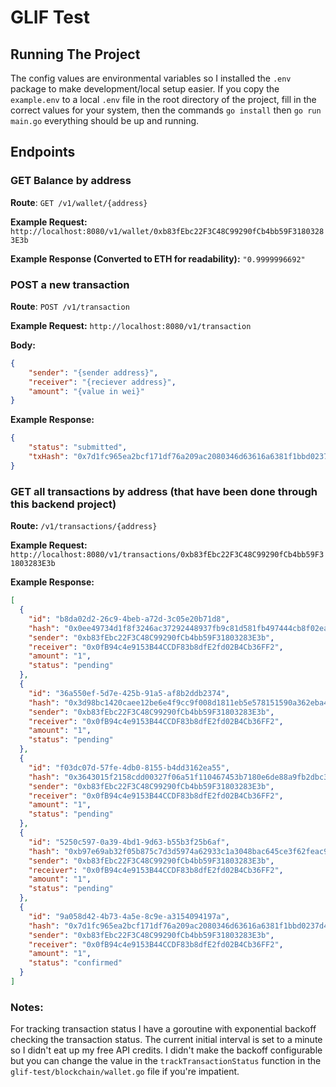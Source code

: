 # GLIF Test

## Running The Project

The config values are environmental variables so I installed the `.env` package to make development/local setup easier. If you copy the `example.env` to a local `.env` file in the root directory of the project, fill in the correct values for your system, then the commands `go install` then `go run main.go` everything should be up and running.

## Endpoints

### GET Balance by address

**Route**: `GET /v1/wallet/{address}`

**Example Request:** `http://localhost:8080/v1/wallet/0xb83fEbc22F3C48C99290fCb4bb59F31803283E3b`

**Example Response (Converted to ETH for readability):** `"0.9999996692"`

### POST a new transaction

**Route**: `POST /v1/transaction`

**Example Request:** `http://localhost:8080/v1/transaction`

**Body:** 

```json
{
    "sender": "{sender address}",
    "receiver": "{reciever address}",
    "amount": "{value in wei}"
}
```



**Example Response:**

```json
{
    "status": "submitted",
    "txHash": "0x7d1fc965ea2bcf171df76a209ac2080346d63616a6381f1bbd0237d4e0f1a563"
}
```

### GET all transactions by address (that have been done through this backend project)

**Route:** `/v1/transactions/{address}`

**Example Request:** `http://localhost:8080/v1/transactions/0xb83fEbc22F3C48C99290fCb4bb59F31803283E3b`

**Example Response:**

```json
[
  {
    "id": "b8da02d2-26c9-4beb-a72d-3c05e20b71d8",
    "hash": "0x0ee49734d1f8f3246ac37292448937fb9c81d581fb497444cb8f02eadc07ad5c",
    "sender": "0xb83fEbc22F3C48C99290fCb4bb59F31803283E3b",
    "receiver": "0x0fB94c4e9153B44CCDF83b8dfE2fd02B4Cb36FF2",
    "amount": "1",
    "status": "pending"
  },
  {
    "id": "36a550ef-5d7e-425b-91a5-af8b2ddb2374",
    "hash": "0x3d98bc1420caee12be6e4f9cc9f008d1811eb5e578151590a362eba4d31fd671",
    "sender": "0xb83fEbc22F3C48C99290fCb4bb59F31803283E3b",
    "receiver": "0x0fB94c4e9153B44CCDF83b8dfE2fd02B4Cb36FF2",
    "amount": "1",
    "status": "pending"
  },
  {
    "id": "f03dc07d-57fe-4db0-8155-b4dd3162ea55",
    "hash": "0x3643015f2158cdd00327f06a51f110467453b7180e6de88a9fb2dbc3e0373140",
    "sender": "0xb83fEbc22F3C48C99290fCb4bb59F31803283E3b",
    "receiver": "0x0fB94c4e9153B44CCDF83b8dfE2fd02B4Cb36FF2",
    "amount": "1",
    "status": "pending"
  },
  {
    "id": "5250c597-0a39-4bd1-9d63-b55b3f25b6af",
    "hash": "0xb97e69ab32f05b875c7d3d5974a62933c1a3048bac645ce3f62feac9d9d5db36",
    "sender": "0xb83fEbc22F3C48C99290fCb4bb59F31803283E3b",
    "receiver": "0x0fB94c4e9153B44CCDF83b8dfE2fd02B4Cb36FF2",
    "amount": "1",
    "status": "pending"
  },
  {
    "id": "9a058d42-4b73-4a5e-8c9e-a3154094197a",
    "hash": "0x7d1fc965ea2bcf171df76a209ac2080346d63616a6381f1bbd0237d4e0f1a563",
    "sender": "0xb83fEbc22F3C48C99290fCb4bb59F31803283E3b",
    "receiver": "0x0fB94c4e9153B44CCDF83b8dfE2fd02B4Cb36FF2",
    "amount": "1",
    "status": "confirmed"
  }
]
```

### Notes:

For tracking transaction status I have a goroutine with exponential backoff checking the transaction status. The current initial interval is set to a minute so I didn't eat up my free API credits. I didn't make the backoff configurable but you can change the value in the `trackTransactionStatus` function in the `glif-test/blockchain/wallet.go` file if you're impatient.

